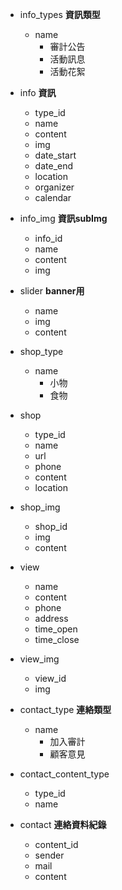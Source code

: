 * info_types  **資訊類型**
    - name
        - 審計公告
        - 活動訊息
        - 活動花絮 
    
* info      **資訊**
    - type_id
    - name
    - content
    - img
    - date_start
    - date_end
    - location
    - organizer
    - calendar

* info_img  **資訊subImg**
    - info_id
    - name
    - content
    - img

* slider    **banner用**
    - name
    - img
    - content

* shop_type
    - name
        - 小物
        - 食物
    
* shop
    - type_id
    - name
    - url
    - phone
    - content
    - location 

* shop_img
    - shop_id
    - img
    - content

* view
    - name
    - content
    - phone
    - address
    - time_open
    - time_close

* view_img
    - view_id
    - img

* contact_type  **連絡類型**
    - name
        - 加入審計
        - 顧客意見

* contact_content_type
    - type_id
    - name

* contact   **連絡資料紀錄**
    - content_id
    - sender
    - mail
    - content
